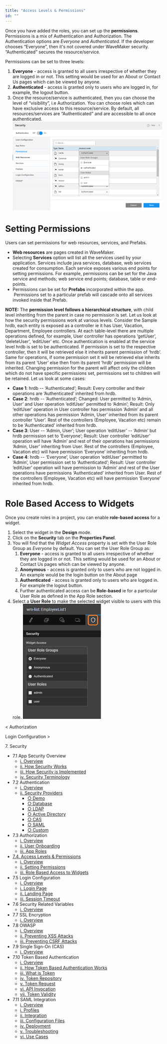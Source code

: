 ```yaml
---
title: "Access Levels & Permissions"
id: ""
---
```


Once you have added the roles, you can set up the **permissions**. Permissions is a mix of Authentication and Authorization. The Authentication options are _Everyone_ and _Authenticated_. If the developer chooses “Everyone”, then it's not covered under WaveMaker security. “Authenticated” secures the resource/service.

Permissions can be set to three levels:

1. **Everyone** \- access is granted to all users irrespective of whether they are logged in or not. This setting would be used for an About or Contact Us pages which can be viewed by anyone.
2. **Authenticated** \- access is granted only to users who are logged in, for example, the logout button.
3. Once the resource/service is authenticated, then you can choose the level of “visibility”, i.e Authorization. You can choose roles which can have exclusive access to this resource/service. By default, all resources/services are “Authenticated” and are accessible to all once authenticated. [![](./assets/sec_perm_web.png)](./assets/sec_perm_web.png)

# Setting Permissions

Users can set permissions for web resources, services, and Prefabs.

- **Web resources** are pages created in WaveMaker.
- Selecting **Services** option will list all the services used by your application. Services include java services, database, web services created for consumption. Each service exposes various end points for setting permissions. For example, permissions can be set for the Java service and methods; web service end points; database, table or end-points.
- Permissions can be set for **Prefabs** incorporated within the app.  Permissions set to a particular prefab will cascade onto all services invoked inside that Prefab.

**NOTE:** The **permission level follows a hierarchical structure**, with child level inheriting from the parent in case no permission is set. Let us look at how the security permissions work at various levels. Consider the Sample hrdb, each entity is exposed as a controller ie it has User, Vacation, Department, Employee controllers. At each table-level there are multiple operations defined, for example, User controller has operations ‘getUser’, ‘deleteUser’, ‘editUser’ etc. Once authentication is enabled at the service level hrdb is set to be authenticated. If permission is set to the respective controller, then it will be retrieved else it inherits parent permission of ‘hrdb’. Same for operations, if some permission set it will be retrieved else inherits from its parent ‘User’ else then from its parent ‘hrdb’ permission will be inherited. Changing permission for the parent will affect only the children which do not have specific permissions set, permissions set to children will be retained. Let us look at some cases:

- **Case 1**: hrdb -- ‘Authenticated’; Result: Every controller and their operations are ‘Authenticated’ inherited from hrdb.
- **Case 2**: hrdb -- ‘Authenticated’; Changed: User permitted to ‘Admin, User’ and User operation ‘editUser’ permitted to ‘Admin’; Result: Only ‘editUser’ operation in User controller has permission ‘Admin’ and all other operations has permission ‘Admin, User’ inherited from its parent controller ‘User’. Rest of the controllers (Employee, Vacation etc) remain to be ‘Authenticated’ inherited from hrdb.
- **Case 3**: User -- ‘Admin, User’; User operation ‘editUser’ -- ‘Admin’ but hrdb permission set to ‘Everyone’; Result: User controller ’editUser’ operation will have ‘Admin’ and rest of their operations has permissions ‘Admin, User’ inheriting from User. Rest of the controllers (Employee, Vacation etc) will have permission ‘Everyone’ inheriting from hrdb.
- **Case 4**: hrdb -- ‘Everyone’, User operation ‘editUser’ permitted to ‘Admin’, User permission set to ‘Authenticated’; Result: User controller ’editUser’ operation will have permission to ‘Admin’ and rest of the User operations have permissions ‘Authenticated’ inherited from User. Rest of the controllers (Employee, Vacation etc) will have permission ‘Everyone’ inherited from hrdb.

# Role Based Access to Widgets

Once you create roles in a project, you can enable **role-based access** for a widget.

1. Select the widget in the **Design** mode.
2. Click on the **Security** tab on the **Properties Panel**.
3. You will find that the _Widget Access_ property is set with the User Role Group as _Everyone_ by default. You can set the User Role Group as:
    1. **Everyone** \- access is granted to all users irrespective of whether they are logged in or not. This setting would be used for an About or Contact Us pages which can be viewed by anyone.
    2. **Anonymous** \- access is granted only to users who are not logged in. An example would be the login button on the About page
    3. **Authenticated** \- access is granted only to users who are logged in. For example the logout button.
    4. Further authenticated access can be **Role-based** ie for a particular User Role as defined in the App Role section.
4. Select a **User Role** to make the selected widget visible to users with this role. [![](./assets/sec_widgets.png)](./assets/sec_widgets.png)

< Authorization

Login Configuration >

7\. Security

- 7.1 App Security Overview
    - [i. Overview](/learn/app-security/app-security/#)
    - [ii. How Security Works](/learn/app-security/app-security/#working)
    - [iii. How Security is Implemented](/learn/app-security/app-security/#implementation)
    - [iv. Security Terminology](/learn/app-security/app-security/#terminology)
- 7.2 Authentication
    - [i. Overview](/learn/app-security/authentication/)
    - [ii. Security Providers](/learn/app-security/authentication/#security-providers)
        - [○ Demo](/learn/app-security/authentication/#demo)
        - [○ Database](/learn/app-security/authentication/#database)
        - [○ LDAP](/learn/app-security/authentication/#ldap)
        - [○ Active Directory](/learn/app-security/authentication/#ad)
        - [○ CAS](/learn/app-security/authentication/#cas)
        - [○ SAML](/learn/app-security/authentication/#saml)
        - [○ Custom](/learn/app-security/authentication/#custom)
- 7.3 Authorization
    - [i. Overview](/learn/app-security/authorization/)
    - [ii. User Onboarding](/learn/app-security/authorization/#user-onboarding)
    - [iii. App Roles](/learn/app-security/authorization/#app-roles)
- [7.4. Access Levels & Permissions](#)
    - [i. Overview](#)
    - [ii. Setting Permissions](#setting-permissions)
    - [iii. Role Based Access to Widgets](#role-based-access)
- 7.5 Login Configuration
    - [i. Overview](/learn/app-security/login-configuration/)
    - [i. Login Page](/learn/app-security/login-configuration/#login-page)
    - [ii. Landing Page](/learn/app-security/login-configuration/#landing-page)
    - [iii. Session Timeout](/learn/app-security/login-configuration/#session-timeout)
- 7.6 Security Related Variables
    - [i. Overview](/learn/app-security/security-variables)
- 7.7 SSL Encryption
    - [i. Overview](/learn/app-security/ssl-encryption/)
- 7.8 OWASP
    - [i. Overview](/learn/app-security/owasp/)
    - [ii. Preventing XSS Attacks](/learn/app-security/owasp/#xss)
    - [iii. Preventing CSRF Attacks](/learn/app-security/owasp/#csrf)
- 7.9 Single Sign-On (CAS)
    - [i. Overview](/learn/app-security/central-authentication-system/)
- 7.10 Token Based Authentication
    - [i. Overview](/learn/app-security/token-based-authentication/)
    - [ii. How Token Based Authentication Works](/learn/app-security/token-based-authentication/#working)
    - [iii. What is Token](/learn/app-security/token-based-authentication/#token)
    - [iv. Token Repository](/learn/app-security/token-based-authentication/#token-repository)
    - [v. Token Request](/learn/app-security/token-based-authentication/#token-request)
    - [vi. API Invocation](/learn/app-security/token-based-authentication/#api-invocation)
    - [vii. Token Validity](/learn/app-security/token-based-authentication/#token-validity)
- 7.11 SAML Integration
    - [i. Overview](/learn/app-development/app-security/saml-integration/)
    - [i. Profiles](/learn/app-development/app-security/saml-integration/#profiles)
    - [ii. Integration](/learn/app-development/app-security/saml-integration/#integration)
    - [iii. Configuration Files](/learn/app-development/app-security/saml-integration/#files)
    - [iv. Deployment](/learn/app-development/app-security/saml-integration/#deployment)
    - [v. Troubleshooting](/learn/app-development/app-security/saml-integration/#troubleshooting)
    - [vi. Use Cases](/learn/app-development/app-security/saml-integration/#use-cases)
